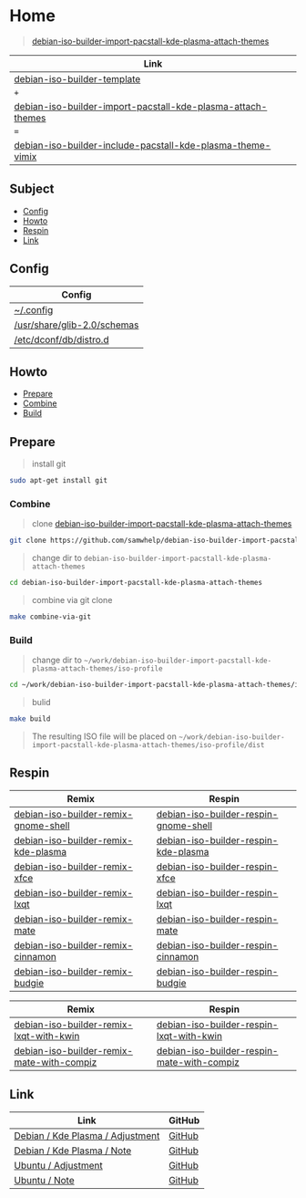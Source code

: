 

# Home

> [debian-iso-builder-import-pacstall-kde-plasma-attach-themes](https://samwhelp.github.io/debian-iso-builder-import-pacstall-kde-plasma-attach-themes/)

| Link |
| ---- |
| [debian-iso-builder-template](https://github.com/samwhelp/debian-iso-builder-template) |
| `+` |
| [debian-iso-builder-import-pacstall-kde-plasma-attach-themes](https://github.com/samwhelp/debian-iso-builder-import-pacstall-kde-plasma-attach-themes) |
| `=` |
| [debian-iso-builder-include-pacstall-kde-plasma-theme-vimix](https://github.com/samwhelp/debian-iso-builder-include-pacstall-kde-plasma-theme-vimix) |




## Subject

* [Config](#config)
* [Howto](#howto)
* [Respin](#respin)
* [Link](#link)




## Config

| Config |
| ------ |
| [~/.config](https://github.com/samwhelp/debian-iso-builder-import-pacstall-kde-plasma-attach-themes/tree/main/profile/template/asset/overlay/etc/skel/.config) |
| [/usr/share/glib-2.0/schemas](https://github.com/samwhelp/debian-iso-builder-import-pacstall-kde-plasma-attach-themes/tree/main/profile/template/asset/overlay/usr/share/glib-2.0/schemas) |
| [/etc/dconf/db/distro.d](https://github.com/samwhelp/debian-iso-builder-import-pacstall-kde-plasma-attach-themes/tree/main/profile/template/asset/overlay/etc/dconf/db/distro.d) |




## Howto

* [Prepare](#prepare)
* [Combine](#combine)
* [Build](#build)




## Prepare

> install git

``` sh
sudo apt-get install git
```




### Combine

> clone [debian-iso-builder-import-pacstall-kde-plasma-attach-themes](https://github.com/samwhelp/debian-iso-builder-import-pacstall-kde-plasma-attach-themes)

``` sh
git clone https://github.com/samwhelp/debian-iso-builder-import-pacstall-kde-plasma-attach-themes.git
```


> change dir to `debian-iso-builder-import-pacstall-kde-plasma-attach-themes`

``` sh
cd debian-iso-builder-import-pacstall-kde-plasma-attach-themes
```


> combine via git clone

``` sh
make combine-via-git
```


### Build


> change dir to `~/work/debian-iso-builder-import-pacstall-kde-plasma-attach-themes/iso-profile`

``` sh
cd ~/work/debian-iso-builder-import-pacstall-kde-plasma-attach-themes/iso-profile
```


> bulid

``` sh
make build
```

> The resulting ISO file will be placed on `~/work/debian-iso-builder-import-pacstall-kde-plasma-attach-themes/iso-profile/dist`




## Respin

| Remix | Respin |
| ----- | ------ |
| [debian-iso-builder-remix-gnome-shell](https://github.com/samwhelp/debian-iso-builder-remix-gnome-shell) | [debian-iso-builder-respin-gnome-shell](https://github.com/samwhelp/debian-iso-builder-respin-gnome-shell) |
| [debian-iso-builder-remix-kde-plasma](https://github.com/samwhelp/debian-iso-builder-remix-kde-plasma) | [debian-iso-builder-respin-kde-plasma](https://github.com/samwhelp/debian-iso-builder-respin-kde-plasma) |
| [debian-iso-builder-remix-xfce](https://github.com/samwhelp/debian-iso-builder-remix-xfce) | [debian-iso-builder-respin-xfce](https://github.com/samwhelp/debian-iso-builder-respin-xfce) |
| [debian-iso-builder-remix-lxqt](https://github.com/samwhelp/debian-iso-builder-remix-lxqt) | [debian-iso-builder-respin-lxqt](https://github.com/samwhelp/debian-iso-builder-respin-lxqt) |
| [debian-iso-builder-remix-mate](https://github.com/samwhelp/debian-iso-builder-remix-mate) | [debian-iso-builder-respin-mate](https://github.com/samwhelp/debian-iso-builder-respin-mate) |
| [debian-iso-builder-remix-cinnamon](https://github.com/samwhelp/debian-iso-builder-remix-cinnamon) | [debian-iso-builder-respin-cinnamon](https://github.com/samwhelp/debian-iso-builder-respin-cinnamon) |
| [debian-iso-builder-remix-budgie](https://github.com/samwhelp/debian-iso-builder-remix-budgie) | [debian-iso-builder-respin-budgie](https://github.com/samwhelp/debian-iso-builder-respin-budgie) |


| Remix | Respin |
| ----- | ------ |
| [debian-iso-builder-remix-lxqt-with-kwin](https://github.com/samwhelp/debian-iso-builder-remix-lxqt-with-kwin) | [debian-iso-builder-respin-lxqt-with-kwin](https://github.com/samwhelp/debian-iso-builder-respin-lxqt-with-kwin) |
| [debian-iso-builder-remix-mate-with-compiz](https://github.com/samwhelp/debian-iso-builder-remix-mate-with-compiz) | [debian-iso-builder-respin-mate-with-compiz](https://github.com/samwhelp/debian-iso-builder-respin-mate-with-compiz) |




## Link

| Link | GitHub |
| ---- | ------ |
| [Debian / Kde Plasma / Adjustment](https://samwhelp.github.io/debian-kde-plasma-adjustment/) | [GitHub](https://github.com/samwhelp/debian-kde-plasma-adjustment) |
| [Debian / Kde Plasma / Note](https://samwhelp.github.io/note-about-debian-kde-plasma/) | [GitHub](https://github.com/samwhelp/note-about-debian-kde-plasma) |
| [Ubuntu / Adjustment](https://samwhelp.github.io/debian-adjustment/) | [GitHub](https://github.com/samwhelp/debian-adjustment) |
| [Ubuntu / Note](https://samwhelp.github.io/note-about-debian/) | [GitHub](https://github.com/samwhelp/note-about-debian) |
